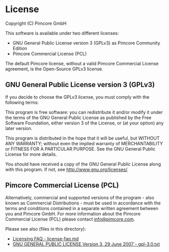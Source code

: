 # License
Copyright (C) Pimcore GmbH 

This software is available under two different licenses: 
* GNU General Public License version 3 (GPLv3) as Pimcore Community Edition
* Pimcore Commercial License (PCL)

The default Pimcore license, without a valid Pimcore Commercial License agreement, is the Open-Source GPLv3 license.

## GNU General Public License version 3 (GPLv3)
If you decide to choose the GPLv3 license, you must comply with the following terms: 

This program is free software: you can redistribute it and/or modify
it under the terms of the GNU General Public License as published by
the Free Software Foundation, either version 3 of the License, or
(at your option) any later version.

This program is distributed in the hope that it will be useful,
but WITHOUT ANY WARRANTY; without even the implied warranty of
MERCHANTABILITY or FITNESS FOR A PARTICULAR PURPOSE.  See the
GNU General Public License for more details.

You should have received a copy of the GNU General Public License
along with this program.  If not, see <http://www.gnu.org/licenses/>.

## Pimcore Commercial License (PCL)
Alternatively, commercial and supported versions of the program - also known as
Commercial Distributions - must be used in accordance with the terms and conditions
contained in a separate written agreement between you and Pimcore GmbH. 
For more information about the Pimcore Commercial License (PCL) please contact info@pimcore.com.



Please see also (files in this directory):
- [Licensing FAQ - license-faq.md](https://github.com/pimcore/pimcore/blob/master/license-faq.md)
- [GNU GENERAL PUBLIC LICENSE Version 3, 29 June 2007 - gpl-3.0.txt](gpl-3.0.txt)
